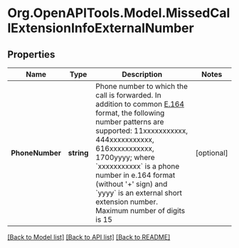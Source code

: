 
# Org.OpenAPITools.Model.MissedCallExtensionInfoExternalNumber

## Properties

Name | Type | Description | Notes
------------ | ------------- | ------------- | -------------
**PhoneNumber** | **string** | Phone number to which the call is forwarded. In addition to common [E.164](https://www.itu.int/rec/T-REC-E.164-201011-I) format, the following number patterns are supported: 11xxxxxxxxxxx, 444xxxxxxxxxxx, 616xxxxxxxxxxx, 1700yyyy; where &#x60;xxxxxxxxxxx&#x60; is a phone number in e.164 format (without &#39;+&#39; sign) and &#x60;yyyy&#x60; is an external short extension number. Maximum number of digits is 15 | [optional] 

[[Back to Model list]](../README.md#documentation-for-models)
[[Back to API list]](../README.md#documentation-for-api-endpoints)
[[Back to README]](../README.md)

